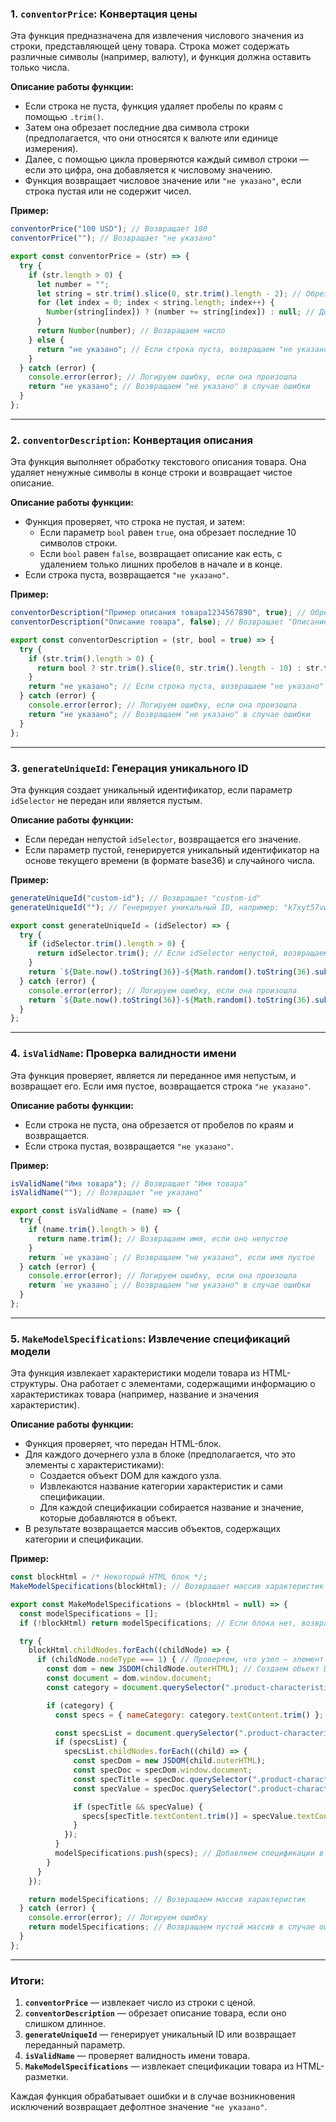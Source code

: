 ### 1. **`conventorPrice`**: Конвертация цены
Эта функция предназначена для извлечения числового значения из строки, представляющей цену товара. Строка может содержать различные символы (например, валюту), и функция должна оставить только числа.

**Описание работы функции:**
- Если строка не пуста, функция удаляет пробелы по краям с помощью `.trim()`.
- Затем она обрезает последние два символа строки (предполагается, что они относятся к валюте или единице измерения).
- Далее, с помощью цикла проверяются каждый символ строки — если это цифра, она добавляется к числовому значению.
- Функция возвращает числовое значение или `"не указано"`, если строка пустая или не содержит чисел.

**Пример:**
```javascript
conventorPrice("100 USD"); // Возвращает 100
conventorPrice(""); // Возвращает "не указано"
```

```javascript
export const conventorPrice = (str) => {
  try {
    if (str.length > 0) {
      let number = "";
      let string = str.trim().slice(0, str.trim().length - 2); // Обрезаем последние 2 символа (например, валюту)
      for (let index = 0; index < string.length; index++) {
        Number(string[index]) ? (number += string[index]) : null; // Добавляем цифры в строку
      }
      return Number(number); // Возвращаем число
    } else {
      return "не указано"; // Если строка пуста, возвращаем "не указано"
    }
  } catch (error) {
    console.error(error); // Логируем ошибку, если она произошла
    return "не указано"; // Возвращаем "не указано" в случае ошибки
  }
};
```

---

### 2. **`conventorDescription`**: Конвертация описания
Эта функция выполняет обработку текстового описания товара. Она удаляет ненужные символы в конце строки и возвращает чистое описание.

**Описание работы функции:**
- Функция проверяет, что строка не пустая, и затем:
  - Если параметр `bool` равен `true`, она обрезает последние 10 символов строки.
  - Если `bool` равен `false`, возвращает описание как есть, с удалением только лишних пробелов в начале и в конце.
- Если строка пуста, возвращается `"не указано"`.

**Пример:**
```javascript
conventorDescription("Пример описания товара1234567890", true); // Обрезает последние 10 символов и возвращает "Пример описания товара"
conventorDescription("Описание товара", false); // Возвращает "Описание товара"
```

```javascript
export const conventorDescription = (str, bool = true) => {
  try {
    if (str.trim().length > 0) {
      return bool ? str.trim().slice(0, str.trim().length - 10) : str.trim(); // Обрезаем последние 10 символов, если bool = true
    }
    return "не указано"; // Если строка пуста, возвращаем "не указано"
  } catch (error) {
    console.error(error); // Логируем ошибку, если она произошла
    return "не указано"; // Возвращаем "не указано" в случае ошибки
  }
};
```

---

### 3. **`generateUniqueId`**: Генерация уникального ID
Эта функция создает уникальный идентификатор, если параметр `idSelector` не передан или является пустым.

**Описание работы функции:**
- Если передан непустой `idSelector`, возвращается его значение.
- Если параметр пустой, генерируется уникальный идентификатор на основе текущего времени (в формате base36) и случайного числа.

**Пример:**
```javascript
generateUniqueId("custom-id"); // Возвращает "custom-id"
generateUniqueId(""); // Генерирует уникальный ID, например: "k7xyt57vw2"
```

```javascript
export const generateUniqueId = (idSelector) => {
  try {
    if (idSelector.trim().length > 0) {
      return idSelector.trim(); // Если idSelector непустой, возвращаем его
    }
    return `${Date.now().toString(36)}-${Math.random().toString(36).substring(2, 8)}`; // Генерируем уникальный ID
  } catch (error) {
    console.error(error); // Логируем ошибку, если она произошла
    return `${Date.now().toString(36)}-${Math.random().toString(36).substring(2, 8)}`; // Генерация уникального ID при ошибке
  }
};
```

---

### 4. **`isValidName`**: Проверка валидности имени
Эта функция проверяет, является ли переданное имя непустым, и возвращает его. Если имя пустое, возвращается строка `"не указано"`.

**Описание работы функции:**
- Если строка не пуста, она обрезается от пробелов по краям и возвращается.
- Если строка пустая, возвращается `"не указано"`.

**Пример:**
```javascript
isValidName("Имя товара"); // Возвращает "Имя товара"
isValidName(""); // Возвращает "не указано"
```

```javascript
export const isValidName = (name) => {
  try {
    if (name.trim().length > 0) {
      return name.trim(); // Возвращаем имя, если оно непустое
    }
    return `не указано`; // Возвращаем "не указано", если имя пустое
  } catch (error) {
    console.error(error); // Логируем ошибку, если она произошла
    return `не указано`; // Возвращаем "не указано" в случае ошибки
  }
};
```

---

### 5. **`MakeModelSpecifications`**: Извлечение спецификаций модели
Эта функция извлекает характеристики модели товара из HTML-структуры. Она работает с элементами, содержащими информацию о характеристиках товара (например, название и значения характеристик).

**Описание работы функции:**
- Функция проверяет, что передан HTML-блок.
- Для каждого дочернего узла в блоке (предполагается, что это элементы с характеристиками):
  - Создается объект DOM для каждого узла.
  - Извлекаются название категории характеристик и сами спецификации.
  - Для каждой спецификации собирается название и значение, которые добавляются в объект.
- В результате возвращается массив объектов, содержащих категории и спецификации.

**Пример:**
```javascript
const blockHtml = /* Некоторый HTML блок */;
MakeModelSpecifications(blockHtml); // Возвращает массив характеристик модели
```

```javascript
export const MakeModelSpecifications = (blockHtml = null) => {
  const modelSpecifications = [];
  if (!blockHtml) return modelSpecifications; // Если блока нет, возвращаем пустой массив

  try {
    blockHtml.childNodes.forEach((childNode) => {
      if (childNode.nodeType === 1) { // Проверяем, что узел — элемент
        const dom = new JSDOM(childNode.outerHTML); // Создаем объект DOM
        const document = dom.window.document;
        const category = document.querySelector(".product-characteristics__group-title");

        if (category) {
          const specs = { nameCategory: category.textContent.trim() }; // Название категории

          const specsList = document.querySelector(".product-characteristics__specs-list");
          if (specsList) {
            specsList.childNodes.forEach((child) => {
              const specDom = new JSDOM(child.outerHTML);
              const specDoc = specDom.window.document;
              const specTitle = specDoc.querySelector(".product-characteristics__spec-title-content");
              const specValue = specDoc.querySelector(".product-characteristics__spec-value");

              if (specTitle && specValue) {
                specs[specTitle.textContent.trim()] = specValue.textContent.trim(); // Добавляем спецификации в объект
              }
            });
          }
          modelSpecifications.push(specs); // Добавляем спецификации в итоговый массив
        }
      }
    });

    return modelSpecifications; // Возвращаем массив характеристик
  } catch (error) {
    console.error(error); // Логируем ошибку
    return modelSpecifications; // Возвращаем пустой массив в случае ошибки
  }
};
```

---

### Итоги:
1. **`conventorPrice`** — извлекает число из строки с ценой.
2. **`conventorDescription`** — обрезает описание товара, если оно слишком длинное.
3. **`generateUniqueId`** — генерирует уникальный ID или возвращает переданный параметр.
4. **`isValidName`** — проверяет валидность имени товара.
5. **`MakeModelSpecifications`** — извлекает спецификации товара из HTML-разметки.

Каждая функция обрабатывает ошибки и в случае возникновения исключений возвращает дефолтное значение `"не указано"`.